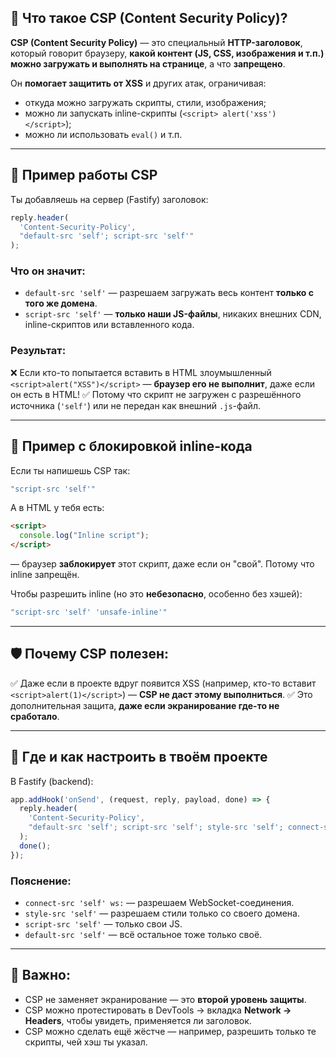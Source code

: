 ## 🔐 Что такое **CSP** (Content Security Policy)?

**CSP (Content Security Policy)** — это специальный **HTTP-заголовок**, который говорит браузеру, **какой контент (JS, CSS, изображения и т.п.) можно загружать и выполнять на странице**, а что **запрещено**.

Он **помогает защитить от XSS** и других атак, ограничивая:

* откуда можно загружать скрипты, стили, изображения;
* можно ли запускать inline-скрипты (`<script> alert('xss') </script>`);
* можно ли использовать `eval()` и т.п.

---

## 📌 Пример работы CSP

Ты добавляешь на сервер (Fastify) заголовок:

```ts
reply.header(
  'Content-Security-Policy',
  "default-src 'self'; script-src 'self'"
);
```

### Что он значит:

* `default-src 'self'` — разрешаем загружать весь контент **только с того же домена**.
* `script-src 'self'` — **только наши JS-файлы**, никаких внешних CDN, inline-скриптов или вставленного кода.

### Результат:

❌ Если кто-то попытается вставить в HTML злоумышленный `<script>alert("XSS")</script>` — **браузер его не выполнит**, даже если он есть в HTML!
✅ Потому что скрипт не загружен с разрешённого источника (`'self'`) или не передан как внешний `.js`-файл.

---

## 📎 Пример с блокировкой inline-кода

Если ты напишешь CSP так:

```ts
"script-src 'self'"
```

А в HTML у тебя есть:

```html
<script>
  console.log("Inline script");
</script>
```

— браузер **заблокирует** этот скрипт, даже если он "свой". Потому что inline запрещён.

Чтобы разрешить inline (но это **небезопасно**, особенно без хэшей):

```ts
"script-src 'self' 'unsafe-inline'"
```

---

## 🛡️ Почему CSP полезен:

✅ Даже если в проекте вдруг появится XSS (например, кто-то вставит `<script>alert(1)</script>`) — **CSP не даст этому выполниться**.
✅ Это дополнительная защита, **даже если экранирование где-то не сработало**.

---

## 🧪 Где и как настроить в твоём проекте

В Fastify (backend):

```ts
app.addHook('onSend', (request, reply, payload, done) => {
  reply.header(
    'Content-Security-Policy',
    "default-src 'self'; script-src 'self'; style-src 'self'; connect-src 'self' ws:"
  );
  done();
});
```

### Пояснение:

* `connect-src 'self' ws:` — разрешаем WebSocket-соединения.
* `style-src 'self'` — разрешаем стили только со своего домена.
* `script-src 'self'` — только свои JS.
* `default-src 'self'` — всё остальное тоже только своё.

---

## 📌 Важно:

* CSP не заменяет экранирование — это **второй уровень защиты**.
* CSP можно протестировать в DevTools → вкладка **Network → Headers**, чтобы увидеть, применяется ли заголовок.
* CSP можно сделать ещё жёстче — например, разрешить только те скрипты, чей хэш ты указал.
